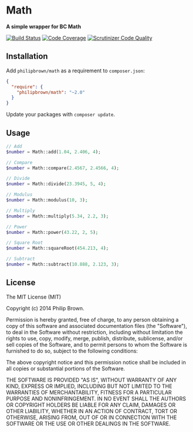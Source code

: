 # Math
**A simple wrapper for BC Math**

[![Build Status](https://travis-ci.org/philipbrown/math.png?branch=master)](https://travis-ci.org/philipbrown/math)
[![Code Coverage](https://scrutinizer-ci.com/g/philipbrown/math/badges/coverage.png?b=master)](https://scrutinizer-ci.com/g/philipbrown/math/?branch=master)
[![Scrutinizer Code Quality](https://scrutinizer-ci.com/g/philipbrown/math/badges/quality-score.png?b=master)](https://scrutinizer-ci.com/g/philipbrown/math/?branch=master)

## Installation
Add `philipbrown/math` as a requirement to `composer.json`:

```json
{
  "require": {
    "philipbrown/math": "~2.0"
  }
}
```
Update your packages with `composer update`.

## Usage
```php
// Add
$number = Math::add(1.04, 2.406, 4);

// Compare
$number = Math::compare(2.4567, 2.4566, 4);

// Divide
$number = Math::divide(23.3945, 5, 4);

// Modulus
$number = Math::modulus(10, 3);

// Multiply
$number = Math::multiply(5.34, 2.2, 3);

// Power
$number = Math::power(43.22, 2, 5);

// Square Root
$number = Math::squareRoot(454.213, 4);

// Subtract
$number = Math::subtract(10.888, 2.123, 3);
```

## License
The MIT License (MIT)

Copyright (c) 2014 Philip Brown.

Permission is hereby granted, free of charge, to any person obtaining a copy of
this software and associated documentation files (the "Software"), to deal in
the Software without restriction, including without limitation the rights to
use, copy, modify, merge, publish, distribute, sublicense, and/or sell copies of
the Software, and to permit persons to whom the Software is furnished to do so,
subject to the following conditions:

The above copyright notice and this permission notice shall be included in all
copies or substantial portions of the Software.

THE SOFTWARE IS PROVIDED "AS IS", WITHOUT WARRANTY OF ANY KIND, EXPRESS OR
IMPLIED, INCLUDING BUT NOT LIMITED TO THE WARRANTIES OF MERCHANTABILITY, FITNESS
FOR A PARTICULAR PURPOSE AND NONINFRINGEMENT. IN NO EVENT SHALL THE AUTHORS OR
COPYRIGHT HOLDERS BE LIABLE FOR ANY CLAIM, DAMAGES OR OTHER LIABILITY, WHETHER
IN AN ACTION OF CONTRACT, TORT OR OTHERWISE, ARISING FROM, OUT OF OR IN
CONNECTION WITH THE SOFTWARE OR THE USE OR OTHER DEALINGS IN THE SOFTWARE.
